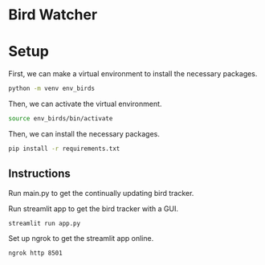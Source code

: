 # Bird Watcher


# Setup

First, we can make a virtual environment to install the necessary packages. 

```bash
python -m venv env_birds
```

Then, we can activate the virtual environment. 

```bash
source env_birds/bin/activate
```

Then, we can install the necessary packages. 

```bash
pip install -r requirements.txt
```

## Instructions

Run main.py to get the continually updating bird tracker. 

Run streamlit app to get the bird tracker with a GUI. 

```bash
streamlit run app.py
```

Set up ngrok to get the streamlit app online. 

```bash
ngrok http 8501
```
